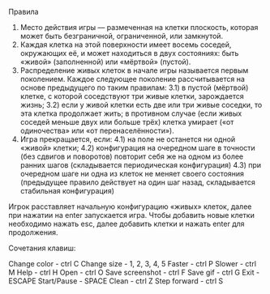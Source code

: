 Правила

1) Место действия игры — размеченная на клетки плоскость, которая может быть безграничной, ограниченной, или замкнутой.
2) Каждая клетка на этой поверхности имеет восемь соседей, окружающих её, и может находиться в двух состояниях: быть «живой» (заполненной) или «мёртвой» (пустой).
3) Распределение живых клеток в начале игры называется первым поколением. Каждое следующее поколение рассчитывается на основе предыдущего по таким правилам:
    3.1) в пустой (мёртвой) клетке, с которой соседствуют три живые клетки, зарождается жизнь;
    3.2) если у живой клетки есть две или три живые соседки, то эта клетка продолжает жить; в противном случае (если живых соседей меньше двух или больше трёх) клетка умирает («от одиночества» или «от перенаселённости»).
4) Игра прекращается, если:
    4.1) на поле не останется ни одной «живой» клетки;
    4.2) конфигурация на очередном шаге в точности (без сдвигов и поворотов) повторит себя же на одном из более ранних шагов (складывается периодическая конфигурация)
    4.3) при очередном шаге ни одна из клеток не меняет своего состояния (предыдущее правило действует на один шаг назад, складывается стабильная конфигурация)

Игрок расставляет начальную конфигурацию «живых» клеток, далее при нажатии на enter запускается игра. Чтобы добавить новые клетки необходимо нажать esc, далее добавить клетки и нажать enter для продолжения.

Сочетания клавиш:

Change color - ctrl С
Change size - 1, 2, 3, 4, 5
Faster - ctrl P
Slower - ctrl M
Help - ctrl H
Open - ctrl O
Save screenshot - ctrl F
Save gif - ctrl G
Exit - ESCAPE
Start/Pause - SPACE
Clean - ctrl Z
Step forward - ctrl S